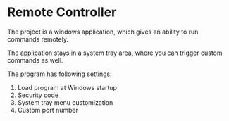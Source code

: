 ﻿# Remote Controller 
The project is a windows application, which gives an ability to run commands remotely.

The application stays in a system tray area, where you can trigger custom commands as well.

The program has following settings:

1. Load program at Windows startup
2. Security code
3. System tray menu customization
4. Custom port number
